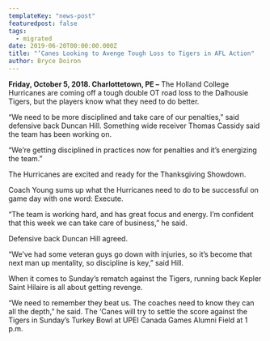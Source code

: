```yaml
---
templateKey: "news-post"
featuredpost: false
tags:
  - migrated
date: 2019-06-20T00:00:00.000Z
title: "‘Canes Looking to Avenge Tough Loss to Tigers in AFL Action"
author: Bryce Doiron
---
```


**Friday, October 5, 2018. Charlottetown, PE –** The Holland College Hurricanes are coming off a tough double OT road loss to the Dalhousie Tigers, but the players know what they need to do better.

“We need to be more disciplined and take care of our penalties,” said defensive back Duncan Hill. Something wide receiver Thomas Cassidy said the team has been working on.
 
“We’re getting disciplined in practices now for penalties and it’s energizing the team.”

The Hurricanes are excited and ready for the Thanksgiving Showdown.

Coach Young sums up what the Hurricanes need to do to be successful on game day with one word: Execute.

“The team is working hard, and has great focus and energy. I’m confident that this week we can take care of business,” he said.

Defensive back Duncan Hill agreed.

“We’ve had some veteran guys go down with injuries, so it’s become that next man up mentality, so discipline is key,” said Hill.

When it comes to Sunday’s rematch against the Tigers, running back Kepler Saint Hilaire is all about getting revenge.

“We need to remember they beat us. The coaches need to know they can all the depth,” he said.
The ‘Canes will try to settle the score against the Tigers in Sunday’s Turkey Bowl at UPEI Canada Games Alumni Field at 1 p.m.
